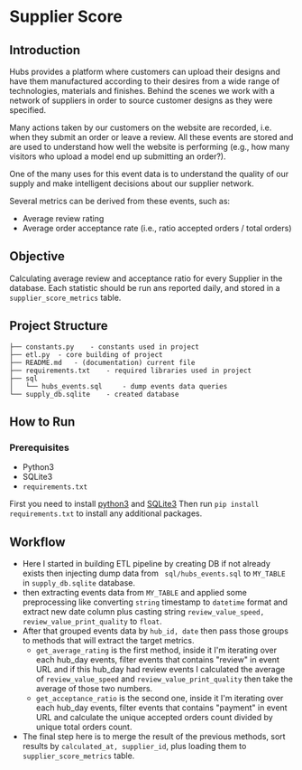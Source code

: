 # Supplier Score

## Introduction
Hubs provides a platform where customers can upload their designs and have them manufactured
according to their desires from a wide range of technologies, materials and finishes. Behind the
scenes we work with a network of suppliers in order to source customer designs as they were
specified.

Many actions taken by our customers on the website are recorded, i.e. when they submit an order or
leave a review. All these events are stored and are used to understand how well the website is
performing (e.g., how many visitors who upload a model end up submitting an order?).

One of the many uses for this event data is to understand the quality of our supply and make
intelligent decisions about our supplier network.

Several metrics can be derived from these events, such as:
- Average review rating
- Average order acceptance rate (i.e., ratio accepted orders / total orders)

## Objective
Calculating average review and acceptance ratio for every Supplier in
the database. Each statistic should be run ans reported daily, and stored in a
```supplier_score_metrics``` table.

## Project Structure
```
├── constants.py    - constants used in project
├── etl.py  - core building of project
├── README.md   - (documentation) current file
├── requirements.txt    - required libraries used in project
├── sql
│   └── hubs_events.sql     - dump events data queries
└── supply_db.sqlite    - created database 
```

## How to Run
### Prerequisites
- Python3
- SQLite3
- ``` requirements.txt ```

First you need to install [python3](https://www.python.org/downloads/) and [SQLite3](https://docs.python.org/3/library/sqlite3.html)
Then run ```pip install requirements.txt``` to install any additional packages.

###
## Workflow
- Here I started in building ETL pipeline by  creating DB if not already exists then injecting dump data from ``` sql/hubs_events.sql``` to ```MY_TABLE``` in ```supply_db.sqlite```  database.
- then extracting events data from ```MY_TABLE``` and applied some preprocessing like converting ```string``` timestamp to ```datetime``` format and extract new date column plus casting string ```review_value_speed, review_value_print_quality``` to ```float```.
- After that grouped events data by ```hub_id, date``` then pass those groups to methods that will extract the target metrics.
    - ```get_average_rating``` is the first method, inside it I'm iterating over each hub_day events, filter events that contains "review" in event URL and if this hub_day had review events I calculated the average of ```review_value_speed``` and ```review_value_print_quality``` then take the average of those two numbers.
    - ```get_acceptance_ratio``` is the second one, inside it I'm iterating over each hub_day events, filter events that contains "payment" in event URL and calculate the unique accepted orders count divided by unique total orders count.
- The final step here is to merge the result of the previous methods, sort results by ```calculated_at, supplier_id```, plus loading them to ```supplier_score_metrics``` table.